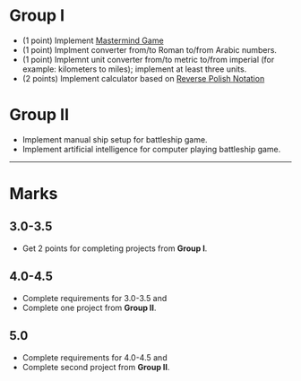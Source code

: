 # Group I
- (1 point) Implement [Mastermind Game](https://en.wikipedia.org/wiki/Mastermind_(board_game)) 
- (1 point) Implment converter from/to Roman to/from Arabic numbers.
- (1 point) Implemnt unit converter from/to metric to/from imperial (for example: kilometers to miles); implement at least three units.
- (2 points) Implement calculator based on [Reverse Polish Notation](https://en.wikipedia.org/wiki/Reverse_Polish_notation)

# Group II
- Implement manual ship setup for battleship game.
- Implement artificial intelligence for computer playing battleship game.

---

# Marks

## 3.0-3.5
- Get 2 points for completing projects from **Group I**.

## 4.0-4.5
- Complete requirements for 3.0-3.5 and
- Complete one project from **Group II**.

## 5.0
- Complete requirements for 4.0-4.5 and
- Complete second project from **Group II**.